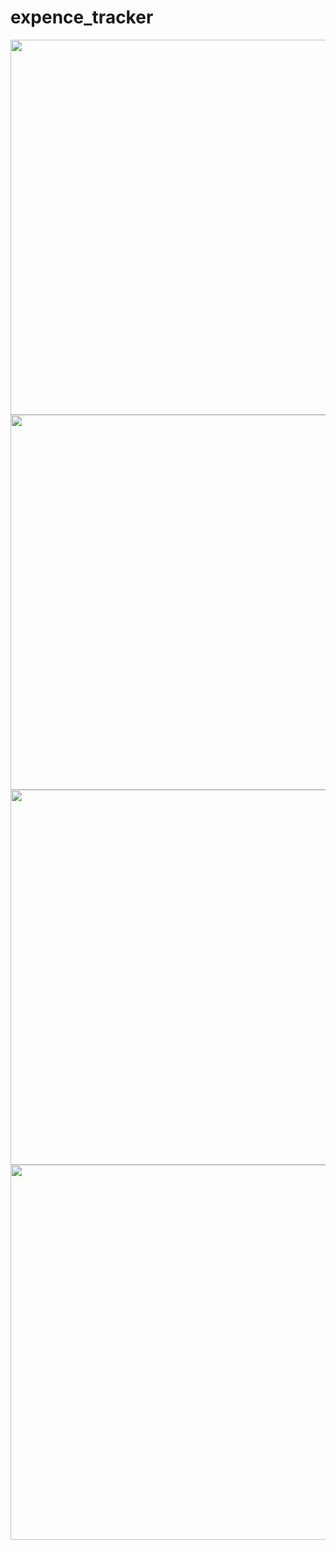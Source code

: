# expence_tracker

<img src="https://user-images.githubusercontent.com/73021701/227794952-eb748844-76b7-433a-a43c-97c857fe3818.jpg" height="600">

<br>

<img src="https://user-images.githubusercontent.com/73021701/227795418-438d9511-8e90-499f-abfc-81aacc043b8f.jpg" height="600"> 

<br>

<img src="https://user-images.githubusercontent.com/73021701/227972491-fe84605b-e82d-4a23-aed6-8ac720c046f8.jpg" height="600"> 

<br>
<img src="https://user-images.githubusercontent.com/73021701/227972937-96ac0df9-0aad-4947-8c0e-74c59a9aa0b5.jpg" height="600"> 
